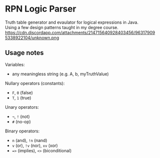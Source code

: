 # RPN Logic Parser
Truth table generator and evaulator for logical expressions in Java.\
Using a few design patterns taught in my degree course. 
https://cdn.discordapp.com/attachments/214715640928403456/963179095338922104/unknown.png
## Usage notes 
Variables:
- any meaningless string (e.g. A, b, myTruthValue)

Nullary operators (constants):
- ``F``, ``0`` (false)
- ``T``, ``1`` (true)

Unary operators:
- ``¬``, ``!`` (not)
- ``#`` (no-op)

Binary operators:
- ``n`` (and), ``!n`` (nand)
- ``v`` (or), ``!v`` (nor), ``xv`` (xor)
- ``=>`` (implies), ``<>`` (biconditional)
